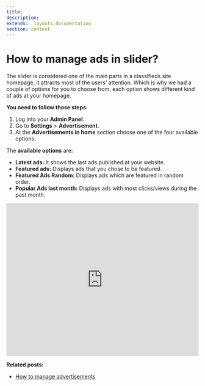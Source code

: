 ```yaml
---
title:
description:
extends: _layouts.documentation
section: content
---
```


# How to manage ads in slider?

The slider is considered one of the main parts in a classifieds site homepage, it attracts most of the users’ attention. Which is why we had a couple of options for you to choose from, each option shows different kind of ads at your homepage.

**You need to follow those steps:**

1.  Log into your  **Admin Panel**.
2.  Go to  **Settings**  >  **Advertisement**.
3.  At the  **Advertisements in home**  section choose one of the four available options.
 
The  **available options**  are:

-   **Latest ads:**  It shows the last ads published at your website.
-   **Featured ads:**  Displays ads that you chose to be featured.
-   **Featured Ads Random:**  Displays ads which are featured in random order.
-   **Popular Ads last month:**  Displays ads with most clicks/views during the past month.


<iframe width="100%" height="400px" src="https://www.youtube.com/embed/dNboEQvGkpI" title="Yclas video" frameborder="0" allow="accelerometer; autoplay; clipboard-write; encrypted-media; gyroscope; picture-in-picture" allowfullscreen></iframe>



**Related posts:**

-   [How to manage advertisements](/docs/advertisement-change-settings-for-ads)

